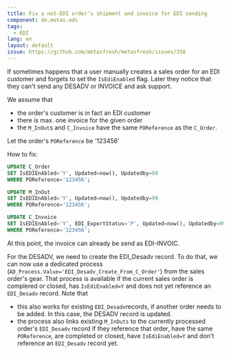 ```yaml
---
title: Fix a not-EDI order's shipment and invoice for EDI sending
component: de.metas.edi
tags: 
  - EDI
lang: en
layout: default
issue: https://github.com/metasfresh/metasfresh/issues/358
---
```


If sometimes happens that a user manually creates a sales order for an EDI customer and forgets to set the `IsEdiEnabled` flag.
Later they notice that they can't send any DESADV or INVOICE and ask support.

We assume that 
* the order's customer is in fact an EDI customer
* there is max. one invoice for the given order
* the `M_InOut`s and `C_Invoice` have the same `POReference` as the `C_Order`.

Let the order's `POReference` be '123456'

How to fix:

```sql
UPDATE C_Order
SET IsEDIEnAbled='Y', Updated=now(), Updatedby=99
WHERE POReference='123456';

UPDATE M_InOut 
SET IsEDIEnAbled='Y', Updated=now(), Updatedby=99
WHERE POReference='123456';

UPDATE C_Invoice 
SET IsEDIEnAbled='Y', EDI_ExportStatus='P', Updated=now(), Updatedby=99
WHERE POReference='123456';
```

At this point, the invoice can already be send as EDI-INVOIC.

For the DESADV, we need to create the EDI_Desadv record. To do that, we can now use a dedicated process (`AD_Process.Value='EDI_Desadv_Create_From_C_Order'`) from the sales order's gear.
That process is available if the current sales order is complered or closed, has `IsEdiEnabled=Y` and does not yet reference an `EDI_Desadv` record.
Note that 
* this also works for existing `EDI_Desadv`records, if another order needs to be added. In this case, the DESADV record is updated.
* the process also links existing `M_InOuts` to the currently processed order's `EDI_Desadv` record if they reference that order, have the same `POReference`, are completed or closed, have `IsEdiEnabled=Y` and don't reference an `EDI_Desadv` record yet.
